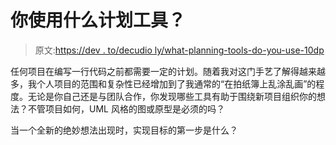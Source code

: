 # 你使用什么计划工具？

> 原文:[https://dev . to/decudio ly/what-planning-tools-do-you-use-10dp](https://dev.to/deciduously/what-planning-tools-do-you-use-10dp)

任何项目在编写一行代码之前都需要一定的计划。随着我对这门手艺了解得越来越多，我个人项目的范围和复杂性已经增加到了我通常的“在拍纸簿上乱涂乱画”的程度。无论是你自己还是与团队合作，你发现哪些工具有助于围绕新项目组织你的想法？不管项目如何，UML 风格的图或原型是必须的吗？

当一个全新的绝妙想法出现时，实现目标的第一步是什么？